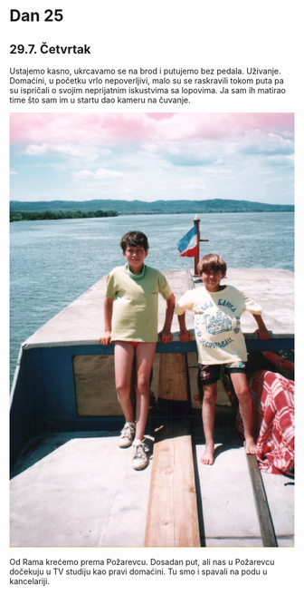 # Dan 25

## 29.7. Četvrtak

Ustajemo kasno, ukrcavamo se na brod i putujemo bez pedala. Uživanje. Domaćini, u početku vrlo nepoverljivi, malo su se raskravili tokom puta pa su ispričali o svojim neprijatnim iskustvima sa lopovima. Ja sam ih matirao time što sam im u startu dao kameru na čuvanje.

![Horizont](./img/horizont.jpg)

Od Rama krećemo prema Požarevcu. Dosadan put, ali nas u Požarevcu dočekuju u TV studiju kao pravi domaćini. Tu smo i spavali na podu u kancelariji.
